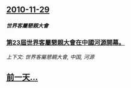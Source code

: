 ## [2010-11-29](/news/2010/11/29/index.md)

##### 世界客屬懇親大會
### [ 第23屆世界客屬懇親大會在中國河源開幕。](/news/2010/11/29/第23屆世界客屬懇親大會在中國河源開幕.md)
_上下文: 世界客屬懇親大會, 中国, 河源_

## [前一天...](/news/2010/11/28/index.md)

